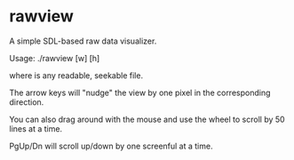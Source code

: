 # rawview

A simple SDL-based raw data visualizer.

Usage: ./rawview <filename> [w] [h]

where <filename> is any readable, seekable file.

The arrow keys will "nudge" the view by one pixel in the corresponding direction.

You can also drag around with the mouse and use the wheel to scroll by 50 lines at a time.

PgUp/Dn will scroll up/down by one screenful at a time.